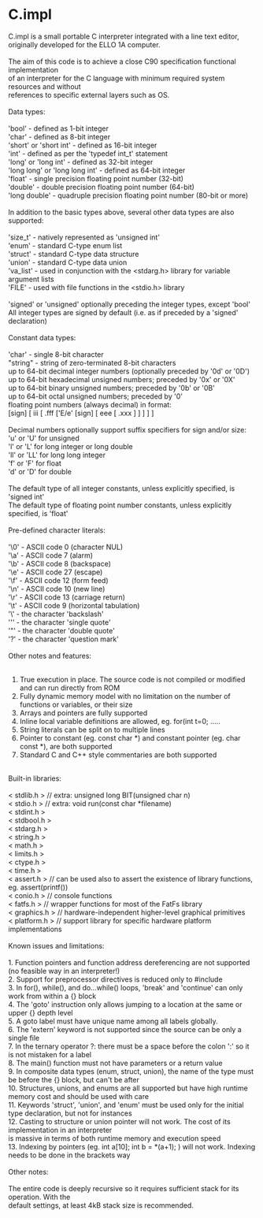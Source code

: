 # C.impl

C.impl is a small portable C interpreter integrated with a line text editor, originally developed for the ELLO 1A computer.<br>
<br>
The aim of this code is to achieve a close C90 specification functional implementation<br>
of an interpreter for the C language with minimum required system resources and without<br>
references to specific external layers such as OS.<br>
<br>
Data types:<br>
<br>
'bool'                          - defined as 1-bit integer<br>
'char'                          - defined as 8-bit integer<br>
'short' or 'short int'          - defined as 16-bit integer<br>
'int'                           - defined as per the 'typedef int_t' statement<br>
'long' or 'long int'            - defined as 32-bit integer<br>
'long long' or 'long long int'  - defined as 64-bit integer<br>
'float'                         - single precision floating point number (32-bit)<br>
'double'                        - double precision floating point number (64-bit)<br>
'long double'                   - quadruple precision floating point number (80-bit or more)<br>
<br>
In addition to the basic types above, several other data types are also supported:<br>
<br>
'size_t'                        - natively represented as 'unsigned int'<br>
'enum'                          - standard C-type enum list<br>
'struct'                        - standard C-type data structure<br>
'union'                         - standard C-type data union<br>
'va_list'                       - used in conjunction with the <stdarg.h> library for variable argument lists<br>
'FILE'                          - used with file functions in the <stdio.h> library<br>
<br>
'signed' or 'unsigned' optionally preceding the integer types, except 'bool'<br>
All integer types are signed by default (i.e. as if preceded by a 'signed' declaration)<br>
<br>
Constant data types:<br>
<br>
'char'      - single 8-bit character<br>
"string"    - string of zero-terminated 8-bit characters<br>
up to 64-bit decimal integer numbers (optionally preceded by '0d' or '0D')<br>
up to 64-bit hexadecimal unsigned numbers; preceded by '0x' or '0X'<br>
up to 64-bit binary unsigned numbers; preceded by '0b' or '0B'<br>
up to 64-bit octal unsigned numbers; preceded by '0'<br>
floating point numbers (always decimal) in format:<br>
    [sign] [ iii [ .fff ['E/e' [sign]  [ eee [ .xxx ] ] ] ] ]<br>
<br>
Decimal numbers optionally support suffix specifiers for sign and/or size:<br>
'u' or 'U' for unsigned<br>
'l' or 'L' for long integer or long double<br>
'll' or 'LL' for long long integer<br>
'f' or 'F' for float<br>
'd' or 'D' for double<br>
<br>
The default type of all integer constants, unless explicitly specified, is 'signed int'<br>
The default type of floating point number constants, unless explicitly specified, is 'float'<br>
<br>
Pre-defined character literals:<br>
<br>
'\0'	- ASCII code 0 (character NUL)<br>
'\a'    - ASCII code 7 (alarm)<br>
'\b'    - ASCII code 8 (backspace)<br>
'\e'    - ASCII code 27 (escape)<br>
'\f'    - ASCII code 12 (form feed)<br>
'\n'    - ASCII code 10 (new line)<br>
'\r'    - ASCII code 13 (carriage return)<br>
'\t'    - ASCII code 9 (horizontal tabulation)<br>
'\\'    - the character 'backslash'<br>
'\''    - the character 'single quote'<br>
'\"'    - the character 'double quote'<br>
'\?'    - the character 'question mark'<br>
<br>
Other notes and features:<br>
<br>
1. True execution in place. The source code is not compiled or modified and can run directly from ROM<br>
2. Fully dynamic memory model with no limitation on the number of functions or variables, or their size<br>
3. Arrays and pointers are fully supported<br>
4. Inline local variable definitions are allowed, eg. for(int t=0; .....<br>
5. String literals can be split on to multiple lines<br>
6. Pointer to constant (eg. const char *) and constant pointer (eg. char const *), are both supported<br>
7. Standard C and C++ style commentaries are both supported<br>
<br>
Built-in libraries:<br>
<br>
< stdlib.h >     // extra: unsigned long BIT(unsigned char n)<br>
< stdio.h >      // extra: void run(const char *filename)<br>
< stdint.h ><br>
< stdbool.h ><br>
< stdarg.h ><br>
< string.h ><br>
< math.h ><br>
< limits.h ><br>
< ctype.h ><br>
< time.h ><br>
< assert.h >     // can be used also to assert the existence of library functions, eg. assert(printf())<br>
< conio.h >      // console functions<br>
< fatfs.h >		 // wrapper functions for most of the FatFs library<br>
< graphics.h >   // hardware-independent higher-level graphical primitives<br>
< platform.h >   // support library for specific hardware platform implementations<br>
<br>
Known issues and limitations:<br>
<br>
1. Function pointers and function address dereferencing are not supported (no feasible way in an interpreter!)<br>
2. Support for preprocessor directives is reduced only to #include<br>
3. In for(), while(), and do...while() loops, 'break' and 'continue' can only work from within a {} block<br>
4. The 'goto' instruction only allows jumping to a location at the same or upper {} depth level<br>
5. A goto label must have unique name among all labels globally.<br>
6. The 'extern' keyword is not supported since the source can be only a single file<br>
7. In the ternary operator ?: there must be a space before the colon ':' so it is not mistaken for a label<br>
8. The main() function must not have parameters or a return value<br>
9. In composite data types (enum, struct, union), the name of the type must be before the {} block, but can't be after<br>
10. Structures, unions, and enums are all supported but have high runtime memory cost and should be used with care<br>
11. Keywords 'struct', 'union', and 'enum' must be used only for the initial type declaration, but not for instances<br>
12. Casting to structure or union pointer will not work. The cost of its implementation in an interpreter<br>
    is massive in terms of both runtime memory and execution speed<br>
13. Indexing by pointers (eg. int a[10]; int b = *(a+1); ) will not work. Indexing needs to be done in the brackets way<br>
<br>
Other notes:<br>
<br>
The entire code is deeply recursive so it requires sufficient stack for its operation. With the<br>
default settings, at least 4kB stack size is recommended.<br>
<br>
